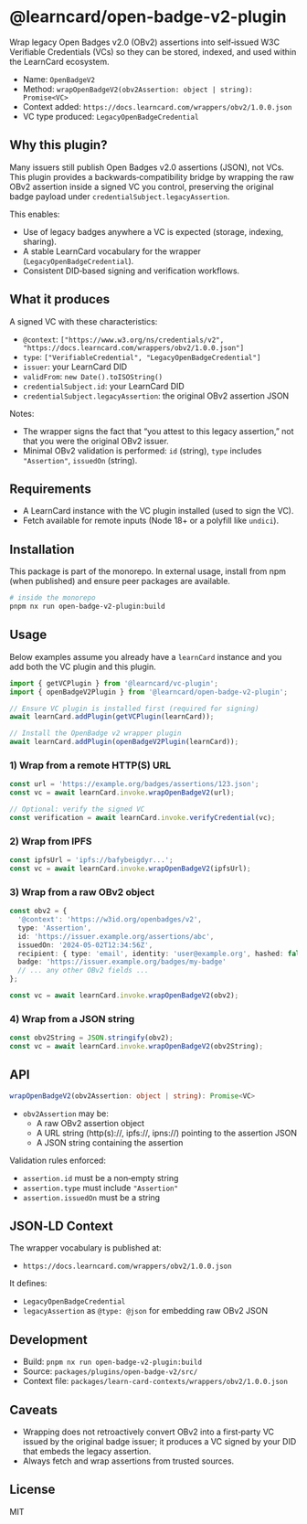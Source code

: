 # @learncard/open-badge-v2-plugin

Wrap legacy Open Badges v2.0 (OBv2) assertions into self‑issued W3C Verifiable Credentials (VCs) so they can be stored, indexed, and used within the LearnCard ecosystem.

- Name: `OpenBadgeV2`
- Method: `wrapOpenBadgeV2(obv2Assertion: object | string): Promise<VC>`
- Context added: `https://docs.learncard.com/wrappers/obv2/1.0.0.json`
- VC type produced: `LegacyOpenBadgeCredential`

## Why this plugin?

Many issuers still publish Open Badges v2.0 assertions (JSON), not VCs. This plugin provides a backwards‑compatibility bridge by wrapping the raw OBv2 assertion inside a signed VC you control, preserving the original badge payload under `credentialSubject.legacyAssertion`.

This enables:
- Use of legacy badges anywhere a VC is expected (storage, indexing, sharing).
- A stable LearnCard vocabulary for the wrapper (`LegacyOpenBadgeCredential`).
- Consistent DID‑based signing and verification workflows.

## What it produces

A signed VC with these characteristics:
- `@context`: `["https://www.w3.org/ns/credentials/v2", "https://docs.learncard.com/wrappers/obv2/1.0.0.json"]`
- `type`: `["VerifiableCredential", "LegacyOpenBadgeCredential"]`
- `issuer`: your LearnCard DID
- `validFrom`: `new Date().toISOString()`
- `credentialSubject.id`: your LearnCard DID
- `credentialSubject.legacyAssertion`: the original OBv2 assertion JSON

Notes:
- The wrapper signs the fact that “you attest to this legacy assertion,” not that you were the original OBv2 issuer.
- Minimal OBv2 validation is performed: `id` (string), `type` includes `"Assertion"`, `issuedOn` (string).

## Requirements

- A LearnCard instance with the VC plugin installed (used to sign the VC).
- Fetch available for remote inputs (Node 18+ or a polyfill like `undici`).

## Installation

This package is part of the monorepo. In external usage, install from npm (when published) and ensure peer packages are available.

```bash
# inside the monorepo
pnpm nx run open-badge-v2-plugin:build
```

## Usage

Below examples assume you already have a `learnCard` instance and you add both the VC plugin and this plugin.

```ts
import { getVCPlugin } from '@learncard/vc-plugin';
import { openBadgeV2Plugin } from '@learncard/open-badge-v2-plugin';

// Ensure VC plugin is installed first (required for signing)
await learnCard.addPlugin(getVCPlugin(learnCard));

// Install the OpenBadge v2 wrapper plugin
await learnCard.addPlugin(openBadgeV2Plugin(learnCard));
```

### 1) Wrap from a remote HTTP(S) URL

```ts
const url = 'https://example.org/badges/assertions/123.json';
const vc = await learnCard.invoke.wrapOpenBadgeV2(url);

// Optional: verify the signed VC
const verification = await learnCard.invoke.verifyCredential(vc);
```

### 2) Wrap from IPFS

```ts
const ipfsUrl = 'ipfs://bafybeigdyr...';
const vc = await learnCard.invoke.wrapOpenBadgeV2(ipfsUrl);
```

### 3) Wrap from a raw OBv2 object

```ts
const obv2 = {
  '@context': 'https://w3id.org/openbadges/v2',
  type: 'Assertion',
  id: 'https://issuer.example.org/assertions/abc',
  issuedOn: '2024-05-02T12:34:56Z',
  recipient: { type: 'email', identity: 'user@example.org', hashed: false },
  badge: 'https://issuer.example.org/badges/my-badge'
  // ... any other OBv2 fields ...
};

const vc = await learnCard.invoke.wrapOpenBadgeV2(obv2);
```

### 4) Wrap from a JSON string

```ts
const obv2String = JSON.stringify(obv2);
const vc = await learnCard.invoke.wrapOpenBadgeV2(obv2String);
```

## API

```ts
wrapOpenBadgeV2(obv2Assertion: object | string): Promise<VC>
```

- `obv2Assertion` may be:
  - A raw OBv2 assertion object
  - A URL string (http(s)://, ipfs://, ipns://) pointing to the assertion JSON
  - A JSON string containing the assertion

Validation rules enforced:
- `assertion.id` must be a non‑empty string
- `assertion.type` must include `"Assertion"`
- `assertion.issuedOn` must be a string

## JSON‑LD Context

The wrapper vocabulary is published at:

- `https://docs.learncard.com/wrappers/obv2/1.0.0.json`

It defines:
- `LegacyOpenBadgeCredential`
- `legacyAssertion` as `@type: @json` for embedding raw OBv2 JSON

## Development

- Build: `pnpm nx run open-badge-v2-plugin:build`
- Source: `packages/plugins/open-badge-v2/src/`
- Context file: `packages/learn-card-contexts/wrappers/obv2/1.0.0.json`

## Caveats

- Wrapping does not retroactively convert OBv2 into a first‑party VC issued by the original badge issuer; it produces a VC signed by your DID that embeds the legacy assertion.
- Always fetch and wrap assertions from trusted sources.

## License

MIT
